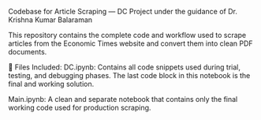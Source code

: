 Codebase for Article Scraping — DC Project under the guidance of Dr. Krishna Kumar Balaraman

This repository contains the complete code and workflow used to scrape articles from the Economic Times website and convert them into clean PDF documents.

📁 Files Included:
DC.ipynb:
Contains all code snippets used during trial, testing, and debugging phases.
The last code block in this notebook is the final and working solution.

Main.ipynb:
A clean and separate notebook that contains only the final working code used for production scraping.
